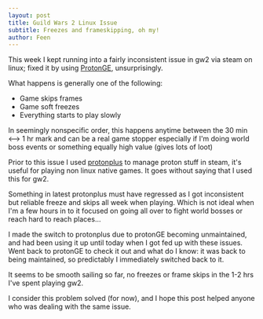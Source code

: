 ```yaml
---
layout: post
title: Guild Wars 2 Linux Issue
subtitle: Freezes and frameskipping, oh my!
author: Feen
---
```


This week I kept running into a fairly inconsistent issue in gw2 via steam on linux; fixed it by using [ProtonGE](https://github.com/GloriousEggroll/proton-ge-custom), unsurprisingly.

What happens is generally one of the following:
- Game skips frames
- Game soft freezes
- Everything starts to play slowly

In seemingly nonspecific order, this happens anytime between the 30 min <--> 1 hr mark and can be a real game stopper especially if I'm doing world boss events or something equally high value (gives lots of loot)

Prior to this issue I used [protonplus](https://flathub.org/apps/com.vysp3r.ProtonPlus) to manage proton stuff in steam, it's useful for playing non linux native games.  It goes without saying that I used this for gw2.

Something in latest protonplus must have regressed as I got inconsistent but reliable freeze and skips all week when playing.  Which is not ideal when I'm a few hours in to it focused on going all over to fight world bosses or reach hard to reach places...

I made the switch to protonplus due to protonGE becoming unmaintained, and had been using it up until today when I got fed up with these issues.  Went back to protonGE to check it out and what do I know: it was back to being maintained, so predictably I immediately switched back to it.

It seems to be smooth sailing so far, no freezes or frame skips in the 1-2 hrs I've spent playing gw2.

I consider this problem solved (for now), and I hope this post helped anyone who was dealing with the same issue.